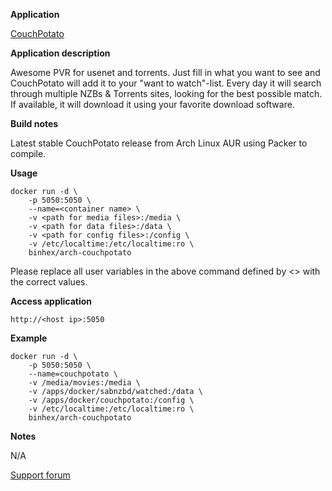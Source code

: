 **Application**

[CouchPotato](http://couchpota.to)

**Application description**

Awesome PVR for usenet and torrents. Just fill in what you want to see and CouchPotato will add it to your "want to watch"-list. Every day it will search through multiple NZBs & Torrents sites, looking for the best possible match. If available, it will download it using your favorite download software.

**Build notes**

Latest stable CouchPotato release from Arch Linux AUR using Packer to compile.

**Usage**
```
docker run -d \
	-p 5050:5050 \ 
	--name=<container name> \
	-v <path for media files>:/media \
	-v <path for data files>:/data \
	-v <path for config files>:/config \
	-v /etc/localtime:/etc/localtime:ro \
	binhex/arch-couchpotato
```

Please replace all user variables in the above command defined by <> with the correct values.

**Access application**

`http://<host ip>:5050`

**Example**
```
docker run -d \
	-p 5050:5050 \ 
	--name=couchpotato \
	-v /media/movies:/media \
	-v /apps/docker/sabnzbd/watched:/data \
	-v /apps/docker/couchpotato:/config \
	-v /etc/localtime:/etc/localtime:ro \
	binhex/arch-couchpotato
```

**Notes**

N/A

[Support forum](http://lime-technology.com/forum/index.php?topic=38055.0)
